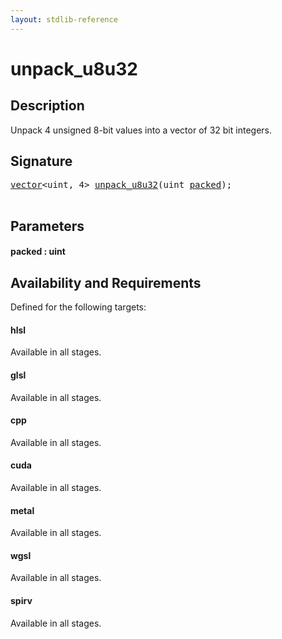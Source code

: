 ```yaml
---
layout: stdlib-reference
---
```


# unpack\_u8u32

## Description

Unpack 4 unsigned 8-bit values into a vector of 32 bit integers.




## Signature 

<pre>
<a href="../types/vector/index.md" class="code_type">vector</a>&lt;<span class="code_keyword">uint</span>, 4&gt; <a href="unpack_u8u32.md">unpack_u8u32</a>(<span class="code_keyword">uint</span> <a href="unpack_u8u32.md#decl-packed" class="code_param">packed</a>);

</pre>

## Parameters

####  <a id="decl-packed"></a>packed  : uint

## Availability and Requirements

Defined for the following targets:

#### hlsl
Available in all stages.

#### glsl
Available in all stages.

#### cpp
Available in all stages.

#### cuda
Available in all stages.

#### metal
Available in all stages.

#### wgsl
Available in all stages.

#### spirv
Available in all stages.




<script>
// Fix .md links to .html when on ReadTheDocs
if (window.location.hostname.includes('readthedocs') || 
    window.location.hostname.includes('rtfd.io')) {
  document.addEventListener('DOMContentLoaded', function() {
    const links = document.querySelectorAll('a');
    links.forEach(link => {
      if (link.getAttribute('href') && link.getAttribute('href').endsWith('.md')) {
        link.href = link.href.replace(/\.md($|#|\?)/, '.html$1');
      }
    });
  });
}
</script>
